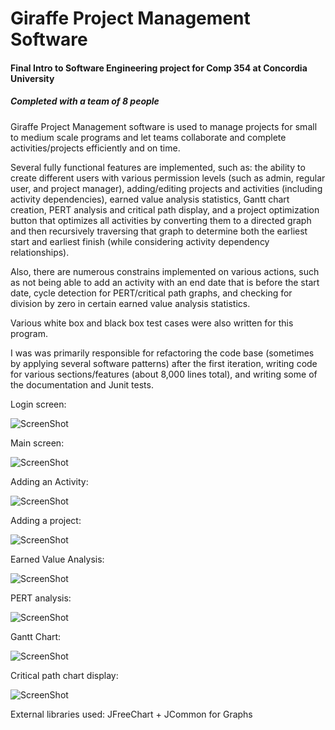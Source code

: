 # Giraffe Project Management Software
#### Final Intro to Software Engineering project for Comp 354 at Concordia University
##### Completed with a team of 8 people

Giraffe Project Management software is used to manage projects for small to medium scale programs and let teams collaborate and complete activities/projects efficiently and on time. 

Several fully functional features are implemented, such as: the ability to create different users with various permission levels (such as admin, regular user, and project manager), adding/editing projects and activities (including activity dependencies), earned value analysis statistics, Gantt chart creation, PERT analysis and critical path display, and a project optimization button that optimizes all activities by converting them to a directed graph and then recursively traversing that graph to determine both the earliest start and earliest finish (while considering activity dependency relationships).

Also, there are numerous constrains implemented on various actions, such as not being able to add an activity with an end date that is before the start date, cycle detection for PERT/critical path graphs, and checking for division by zero in certain earned value analysis statistics.

Various white box and black box test cases were also written for this program.

I was was primarily responsible for refactoring the code base (sometimes by applying several software patterns) after the first iteration, writing code for various sections/features (about 8,000 lines total), and writing some of the documentation and Junit tests.

Login screen:

![ScreenShot](https://cloud.githubusercontent.com/assets/10926088/9343886/ccf79dd0-45d2-11e5-8033-2ed20162d8dc.png)

Main screen:

![ScreenShot](https://cloud.githubusercontent.com/assets/10926088/9343887/ccfc0852-45d2-11e5-9ee4-0fbd0787e066.png)

Adding an Activity:

![ScreenShot](https://cloud.githubusercontent.com/assets/10926088/9343885/ccf75b22-45d2-11e5-86bf-54a943ee73e9.png)

Adding a project:

![ScreenShot](https://cloud.githubusercontent.com/assets/10926088/9343888/ccfd47b2-45d2-11e5-8351-f7c1cb8f4722.png)

Earned Value Analysis:

![ScreenShot](https://cloud.githubusercontent.com/assets/10926088/9343882/ccf54472-45d2-11e5-95e3-a3cce80c226d.png)

PERT analysis:

![ScreenShot](https://cloud.githubusercontent.com/assets/10926088/9343884/ccf66348-45d2-11e5-8028-1db3184f088d.png)

Gantt Chart:

![ScreenShot](https://cloud.githubusercontent.com/assets/10926088/9343881/ccf26810-45d2-11e5-9ea2-de4d2423aae6.png)

Critical path chart display:

![ScreenShot](https://cloud.githubusercontent.com/assets/10926088/9343883/ccf63cb0-45d2-11e5-9921-fd50b8deba3b.png)

External libraries used: JFreeChart + JCommon for Graphs

